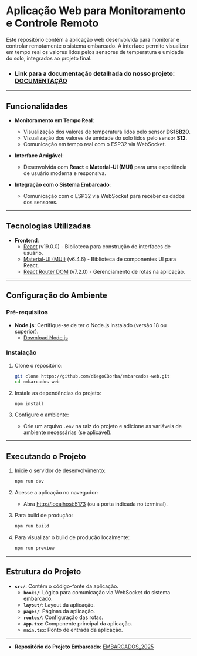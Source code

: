 # **Aplicação Web para Monitoramento e Controle Remoto**

Este repositório contém a aplicação web desenvolvida para monitorar e controlar remotamente o sistema embarcado. A interface permite visualizar em tempo real os valores lidos pelos sensores de temperatura e umidade do solo, integrados ao projeto final.

- ### Link para a documentação detalhada do nosso projeto: [DOCUMENTAÇÃO](https://academico-ifpb-edu-1.gitbook.io/projeto-embarcados)

---

## **Funcionalidades**

- **Monitoramento em Tempo Real**:
  - Visualização dos valores de temperatura lidos pelo sensor **DS18B20**.
  - Visualização dos valores de umidade do solo lidos pelo sensor **S12**.
  - Comunicação em tempo real com o ESP32 via WebSocket.

- **Interface Amigável**:
  - Desenvolvida com **React** e **Material-UI (MUI)** para uma experiência de usuário moderna e responsiva.

- **Integração com o Sistema Embarcado**:
  - Comunicação com o ESP32 via WebSocket para receber os dados dos sensores.

---

## **Tecnologias Utilizadas**

- **Frontend**:
  - [React](https://reactjs.org/) (v19.0.0) - Biblioteca para construção de interfaces de usuário.
  - [Material-UI (MUI)](https://mui.com/) (v6.4.6) - Biblioteca de componentes UI para React.
  - [React Router DOM](https://reactrouter.com/) (v7.2.0) - Gerenciamento de rotas na aplicação.

---

## **Configuração do Ambiente**

### **Pré-requisitos**

- **Node.js**: Certifique-se de ter o Node.js instalado (versão 18 ou superior).
  - [Download Node.js](https://nodejs.org/)

### **Instalação**

1. Clone o repositório:
   ```bash
   git clone https://github.com/diegoCBorba/embarcados-web.git
   cd embarcados-web
   ```

2. Instale as dependências do projeto:
   ```bash
   npm install
   ```

3. Configure o ambiente:
   - Crie um arquivo `.env` na raiz do projeto e adicione as variáveis de ambiente necessárias (se aplicável).

---

## **Executando o Projeto**

1. Inicie o servidor de desenvolvimento:
   ```bash
   npm run dev
   ```

2. Acesse a aplicação no navegador:
   - Abra [http://localhost:5173](http://localhost:5173) (ou a porta indicada no terminal).

3. Para build de produção:
   ```bash
   npm run build
   ```

4. Para visualizar o build de produção localmente:
   ```bash
   npm run preview
   ```

---

## **Estrutura do Projeto**

- **`src/`**: Contém o código-fonte da aplicação.
  - **`hooks/`**: Lógica para comunicação via WebSocket do sistema embarcado.
  - **`layout/`**: Layout da aplicação.
  - **`pages/`**: Páginas da aplicação.
  - **`routes/`**: Configuração das rotas. 
  - **`App.tsx`**: Componente principal da aplicação.
  - **`main.tsx`**: Ponto de entrada da aplicação.

---

- **Repositório do Projeto Embarcado**: [EMBARCADOS_2025](https://github.com/jeremiasmarques/EMBARCADOS_2025)
